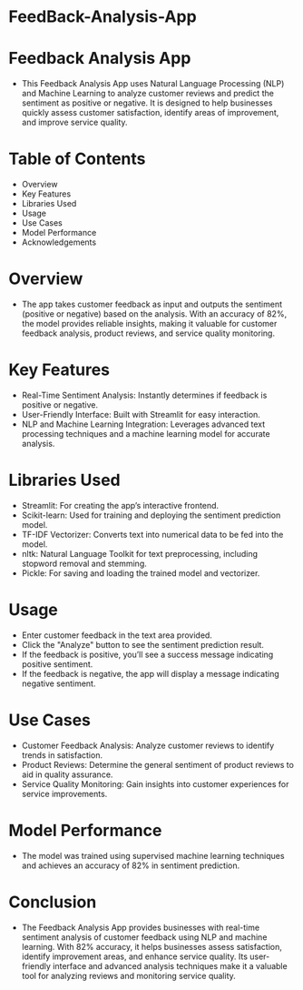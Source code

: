 # FeedBack-Analysis-App
# Feedback Analysis App
- This Feedback Analysis App uses Natural Language Processing (NLP) and Machine Learning to analyze customer reviews and predict the sentiment as positive or negative. It is designed to help businesses quickly assess customer satisfaction, identify areas of improvement, and improve service quality.

# Table of Contents
- Overview
- Key Features
- Libraries Used
- Usage
- Use Cases
- Model Performance
- Acknowledgements
# Overview
- The app takes customer feedback as input and outputs the sentiment (positive or negative) based on the analysis. With an accuracy of 82%, the model provides reliable insights, making it valuable for customer feedback analysis, product reviews, and service quality monitoring.

# Key Features
- Real-Time Sentiment Analysis: Instantly determines if feedback is positive or negative.
- User-Friendly Interface: Built with Streamlit for easy interaction.
- NLP and Machine Learning Integration: Leverages advanced text processing techniques and a machine learning model for accurate analysis.
# Libraries Used
- Streamlit: For creating the app’s interactive frontend.
- Scikit-learn: Used for training and deploying the sentiment prediction model.
- TF-IDF Vectorizer: Converts text into numerical data to be fed into the model.
- nltk: Natural Language Toolkit for text preprocessing, including stopword removal and stemming.
- Pickle: For saving and loading the trained model and vectorizer.
# Usage
- Enter customer feedback in the text area provided.
- Click the "Analyze" button to see the sentiment prediction result.
- If the feedback is positive, you’ll see a success message indicating positive sentiment.
- If the feedback is negative, the app will display a message indicating negative sentiment.
# Use Cases
- Customer Feedback Analysis: Analyze customer reviews to identify trends in satisfaction.
- Product Reviews: Determine the general sentiment of product reviews to aid in quality assurance.
- Service Quality Monitoring: Gain insights into customer experiences for service improvements.
# Model Performance
- The model was trained using supervised machine learning techniques and achieves an accuracy of 82% in sentiment prediction.

# Conclusion
- The Feedback Analysis App provides businesses with real-time sentiment analysis of customer feedback using NLP and machine learning. With 82% accuracy, it helps businesses assess satisfaction, identify improvement areas, and enhance service quality. Its user-friendly interface and advanced analysis techniques make it a valuable tool for analyzing reviews and monitoring service quality.
